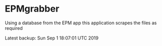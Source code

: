 # EPMgrabber
Using a database from the EPM app this application scrapes the files as required


Latest backup: Sun Sep 1 18:07:01 UTC 2019

